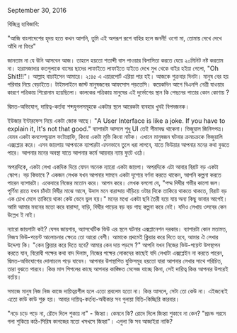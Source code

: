 September 30, 2016

বিচ্ছিন্ন হাবিজাবি:

"আজি বাংলাদেশের হৃদয় হতে কখন আপনি, তুমি এই অপরূপ রূপে বাহির হলে জননী! ওগো মা, তোমায় দেখে দেখে আঁখি না ফিরে"

জানতাম না যে উনি আসবেন আজ। তাহলে হয়তো শতাব্দী বাস পাওয়ার বিলাসিতা করতে যেয়ে ২০মিনিট নষ্ট করতাম না। হারামজাদার কতগুলাকে বাসের ছাদের লাফাইতে লাফাইতে যাইতে দেখে মুখ থেকে বাইর হইয়া গেলো, "Oh Shit!!!"। আল্লাহ বাচাইসেন আমারে। ২:৪৫ এ এয়ারপোর্ট এরিয়া পার হই।
আজকে শুক্রবার দিনটা। মানুষ বের হয় পরিবার নিয়ে বেড়াইতে। টাইমলাইনে জাস্ট মানুষজনের আফসোস পড়তেসি। কয়েকদিন আগে বিএনপি নেত্রী যাওয়ার কারণে পত্রিকায় শিরোনাম হয়েছিলো। কালকের পত্রিকায় মানুষের এই দুর্ভোগের স্থান কি পেছনের পাতার কোন কোণায় ?

দ্বিমত-অভিযোগ, দায়িত্ব-কর্তব্য শব্দযুগলসমূহকে একটার স্থলে আরেকটা ব্যবহার খুবই বিপদজনক।

ইউজার ইন্টারফেস নিয়ে একটা জোক আছে। "A User Interface is like a joke. If you have to explain it, It's not that good." ব্যাপারটা আসলে শুধু UI তেই সীমাবদ্ধ থাকেনা। ভিজুয়াল জিনিসপত্র। যেমন একটা কনসেপচুয়াল ফটোগ্রাফি, কিংবা একটা মুভি কিংবা নাটক। এখানে মানুষজন ঘটনার ক্রমচক্রকে ভিজুয়ালি এক্সপ্লোর করে। এসব জায়গায় আপনাকে ব্যাপারটা এমনভাবে তুলে ধরা লাগবে, যাতে ভিউয়ার আপনার মনের কথা বুঝতে পারে। আপনার মনের অবস্থা যাতে আপনার কর্মে আয়নার ন্যায় ফুটে ওঠে।

অপরদিকে, একটা লেখা একদিক দিয়ে যেমন অনেক ন্যারো একটা জায়গা। অপরদিকে এটা আবার বিরাট বড় একটা স্কোপ। বড় কিভাবে ? একজন লেখক যখন আপনার সামনে একটা দৃশ্যের বর্ণনা করতে থাকেন, আপনি কল্পনা করতে পারেন ব্যাপারটা। একেবারে নিজের মতোন করে। আপন করে। লেখক বললো যে, "পদ্ম দিঘীর গভীর কালো জল। পূর্ণিমা রাতে যখন চাঁদটা দিঘীর মাঝে আসে, উদাস মনে বারান্দায় দাঁড়িয়ে ওটার দিকে তাকিয়ে থাকতে থাকতে, বিরাট বড় এক চোখ মেলে তাকিয়ে থাকা কেউ ভেবে ভুল হয়।" মনের মধ্যে একটা ছবি তৈরী হয়ে যায় অন্য কিছু ভাবার আগেই। আমি আমার মবনের মতো করে বারান্দা, বাড়ি, দিঘীর পাড়ের বড় বড় গাছ কল্পনা করে নেই। যদিও লেখায় ওসবের কেন উল্লেখ ই নাই।

ন্যারো জায়গাটা কই? যেসব জায়গায়, অ্যাসথেটিক ভিউ এর স্থলে ঘটনার এক্সপ্লানেশন দরকার। ব্যাপারটা কোন মতামত, নিজস্ব ভিউ-পয়েন্ট আলোচনার ক্ষেত্রে তো আরো বেশী। আমাকে প্রথমেই ক্লিয়ার করে দিতে হবে, আমার ঐ লেখার উদ্দেশ্য কি।
"কেন ক্লিয়ার করে দিতে হবে? আমার কেন দায় পড়সে ?"
আপনি যখন নিজের ভিউ-পয়েন্ট উপস্থাপন করতে যান, বিরোধী পক্ষের কথা বাদ দিলাম, নিজের পক্ষের লোকদের কাছেই যদি লেখাটা এক্সপ্লেইন না করতে পারেন, দ্বিমত-অভিযোগের দোলাচলে পড়ে যাবেন। আপনার উপস্থাপিত যুক্তিসমূহ হয়তো যারা আপনার লেখার সাথে পরিচিত, তারা বুঝতে পারবে। কিন্ত মাস পিপলের কাছে আপনার কাঙ্ক্ষিত মেসেজ যাচ্ছে কিনা, সেই দায়িত্ব কিন্ত আপনার উপরেই বর্তায়।

সমাজে মানুষ নিজ নিজ কাজে দায়িত্বয়শীল হলে এতো প্রবলেম হতো না। কিন্ত আসলে, সেটা তো কেউ না। এইজন্যেই এতো কাউ কাউ শুরু হয়। আবার দায়িত্ব-কর্তব্য-অধীকার সব গুলায়া বিতি-কিচ্ছিরি কারবার।

"নড়ে চড়ে পড়ে না, রৌদে দিলে শুকায় না" - জিহ্বা।
কেমনে কি? রোদে দিলে জিহ্বা শুকাবে না কেন? "প্রচন্ড গরমে গলা শুকিয়ে কাঠ-সিরিষ কাগজের মতো খসখসে জিহ্বা"। এগুলা কি সব আজাইরা নাকি?